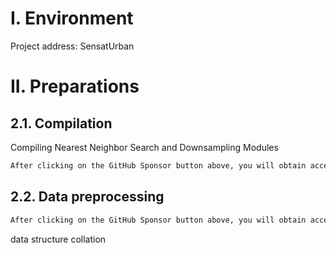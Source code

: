 #  I. Environment 

 Project address: SensatUrban 

#  II. Preparations 

##  2.1. Compilation 

 Compiling Nearest Neighbor Search and Downsampling Modules 

  ```python  
After clicking on the GitHub Sponsor button above, you will obtain access permissions to my private code repository ( https://github.com/slowlon/my_code_bar ) to view this blog code. By searching the code number of this blog, you can find the code you need, code number is: 2024020309573774496
  ```  
##  2.2. Data preprocessing 

  ```python  
After clicking on the GitHub Sponsor button above, you will obtain access permissions to my private code repository ( https://github.com/slowlon/my_code_bar ) to view this blog code. By searching the code number of this blog, you can find the code you need, code number is: 2024020309573774496
  ```  
 data structure collation 

